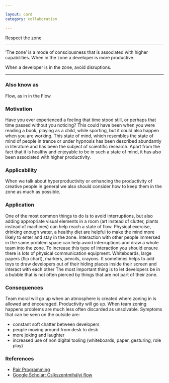 ```yaml
---

layout: card
category: collaboration

---
```


Respect the zone

---

&lsquo;The zone&rsquo; is a mode of consciousness that is associated with higher capabilities. When in the zone a developer is more productive.

When a developer is in the zone, avoid disruptions.

---

### Also know as

Flow, as in in the Flow

### Motivation

Have you ever experienced a feeling that time stood still, or perhaps that time passed without you noticing? This could have been when you were reading a book, playing as a child, while sporting, but it could also happen when you are working. This state of mind, which resembles the state of mind of people in trance or under hypnosis has been described abundantly in literature and has been the subject of scientific research. Apart from the fact that it is healthy and enjoyable to be in such a state of mind, it has also been associated with higher productivity.

### Applicability

When we talk about hyperproductivity or enhancing the productivity of creative people in general we also should consider how to keep them in the zone as much as possible.

### Application

One of the most common things to do is to avoid interruptions, but also adding appropriate visual elements in a room (art instead of clutter, plants instead of machines) can help reach a state of flow. Physical exercise, drinking enough water, a healthy diet are helpful to make the mind more likely to enter and stay in the zone. Interaction with other people immersed in the same problem space can help avoid interruptions and draw a whole team into the zone.
To increase this type of interaction you should ensure there is lots of physical communication equipment. Whiteboards, large papers (flip chart), markers, pencils, crayons.
It sometimes helps to add toys to draw developers out of their hiding places inside their screen and interact with each other
The most important thing is to let developers be in a bubble that is not often pierced by things that are not part of their zone.

### Consequences

Team moral will go up when an atmosphere is created where zoning in is allowed and encouraged. Productivity will go up. When team zoning happens problems are much less often discarded as unsolvable.
Symptoms that can be seen on the outside are:

* constant soft chatter between developers
* people moving around from desk to desk
* more joking and laughter
* increased use of non digital tooling (whiteboards, paper, gesturing, role play)

### References

* [Pair Programming](pair-programming)
* [Google Scholar: Csíkszentmihályi flow](http://scholar.google.com/scholar?hl=en&q=Cs%C3%ADkszentmih%C3%A1lyi+flow&btnG=Search&as_sdt=2000&as_ylo=&as_vis=0)


